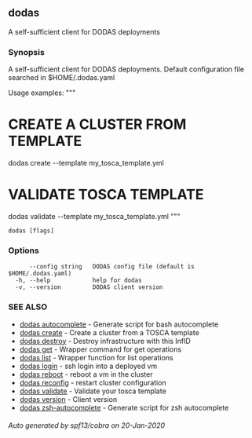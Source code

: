 ## dodas

A self-sufficient client for DODAS deployments

### Synopsis

A self-sufficient client for DODAS deployments.
Default configuration file searched in $HOME/.dodas.yaml

Usage examples:
"""
# CREATE A CLUSTER FROM TEMPLATE
dodas create --template my_tosca_template.yml

# VALIDATE TOSCA TEMPLATE
dodas validate --template my_tosca_template.yml
"""

```
dodas [flags]
```

### Options

```
      --config string   DODAS config file (default is $HOME/.dodas.yaml)
  -h, --help            help for dodas
  -v, --version         DODAS client version
```

### SEE ALSO

* [dodas autocomplete](dodas_autocomplete.md)	 - Generate script for bash autocomplete
* [dodas create](dodas_create.md)	 - Create a cluster from a TOSCA template
* [dodas destroy](dodas_destroy.md)	 - Destroy infrastructure with this InfID
* [dodas get](dodas_get.md)	 - Wrapper command for get operations
* [dodas list](dodas_list.md)	 - Wrapper function for list operations
* [dodas login](dodas_login.md)	 - ssh login into a deployed vm
* [dodas reboot](dodas_reboot.md)	 - reboot a vm in the cluster
* [dodas reconfig](dodas_reconfig.md)	 - restart cluster configuration
* [dodas validate](dodas_validate.md)	 - Validate your tosca template
* [dodas version](dodas_version.md)	 - Client version
* [dodas zsh-autocomplete](dodas_zsh-autocomplete.md)	 - Generate script for zsh autocomplete

###### Auto generated by spf13/cobra on 20-Jan-2020
